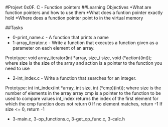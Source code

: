 #Projevt 0x0F. C - Function pointers
##Learning Objectives
*What are function pointers and how to use them
*What does a funtion pointer exactly hold
*Where does a function pointer point to in the virtual memory

##Tasks

* 0-print_name.c - A function that prints a name
* 1-array_iterator.c - Write a function that executes a function given as a parameter on each element of an array.

Prototype: void array_iterator(int *array, size_t size, void (*action)(int));
where size is the size of the array
and action is a pointer to the function you need to use

* 2-int_index.c - Write a function that searches for an integer.

Prototype: int int_index(int *array, int size, int (*cmp)(int));
where size is the number of elements in the array array
cmp is a pointer to the function to be used to compare values
int_index returns the index of the first element for which the cmp function does not return 0
If no element matches, return -1
If size <= 0, return -1

* 3-main.c, 3-op_functions.c, 3-get_op_func.c, 3-calc.h 
